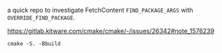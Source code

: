 a quick repo to investigate FetchContent `FIND_PACKAGE_ARGS` with `OVERRIDE_FIND_PACKAGE`.

https://gitlab.kitware.com/cmake/cmake/-/issues/26342#note_1576239

```
cmake -S. -Bbuild
```
